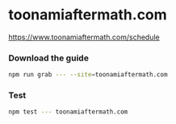 # toonamiaftermath.com

https://www.toonamiaftermath.com/schedule

### Download the guide

```sh
npm run grab --- --site=toonamiaftermath.com
```

### Test

```sh
npm test --- toonamiaftermath.com
```
